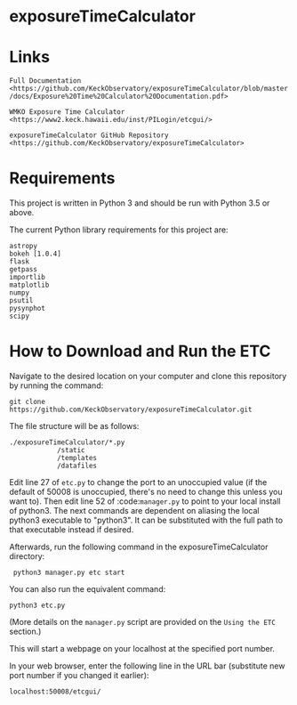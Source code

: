 # exposureTimeCalculator
Links
=====

`Full Documentation <https://github.com/KeckObservatory/exposureTimeCalculator/blob/master/docs/Exposure%20Time%20Calculator%20Documentation.pdf>`

`WMKO Exposure Time Calculator <https://www2.keck.hawaii.edu/inst/PILogin/etcgui/>`

`exposureTimeCalculator GitHub Repository <https://github.com/KeckObservatory/exposureTimeCalculator>`

Requirements
============

This project is written in Python 3 and should be run with Python 3.5 or above.

The current Python library requirements for this project are:

	astropy
	bokeh [1.0.4]
	flask
	getpass
	importlib
	matplotlib
	numpy
	psutil
	pysynphot
	scipy

How to Download and Run the ETC
===============================

Navigate to the desired location on your computer and clone this repository by running the command:

	git clone https://github.com/KeckObservatory/exposureTimeCalculator.git

The file structure will be as follows:

	./exposureTimeCalculator/*.py
				/static
				/templates
				/datafiles

Edit line 27 of `etc.py` to change the port to an unoccupied value (if the default of 50008 is unoccupied, there's no need to change this unless you want to). Then edit line 52 of :code:`manager.py` to point to your local install of python3. The next commands are dependent on aliasing the local python3 executable to "python3". It can be substituted with the full path to that executable instead if desired.

Afterwards, run the following command in the exposureTimeCalculator directory:

	 python3 manager.py etc start

You can also run the equivalent command:

	python3 etc.py

(More details on the `manager.py` script are provided on the `Using the ETC` section.)

This will start a webpage on your localhost at the specified port number.

In your web browser, enter the following line in the URL bar (substitute new port number if you changed it earlier):

	localhost:50008/etcgui/

